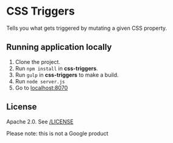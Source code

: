 # CSS Triggers

Tells you what gets triggered by mutating a given CSS property.

## Running application locally

1. Clone the project.
1. Run `npm install` in __css-triggers__.
1. Run `gulp` in __css-triggers__ to make a build.
1. Run `node server.js`
1. Go to [localhost:8070](http://localhost:8070/)

## License

Apache 2.0. See [/LICENSE](/LICENSE)

Please note: this is not a Google product
